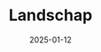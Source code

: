 ---
date: 2025-01-12
title: Landschap
categories: ["Landschap"]
resources:
  - src: 
    params:
      cover: true
---